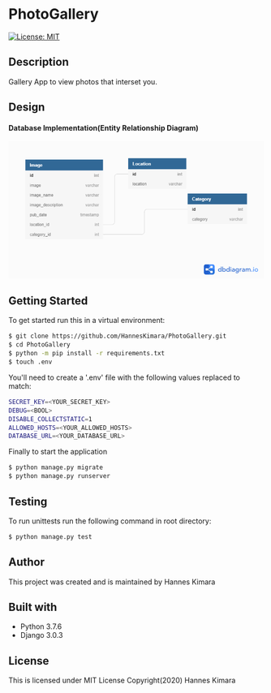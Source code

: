 # PhotoGallery

[![License: MIT](https://img.shields.io/badge/License-MIT-yellow.svg)](https://github.com/HannesKimara/PhotoGallery/blob/master/LICENSE) 

## Description
Gallery App to view photos that interset you.

## Design
#### Database Implementation(Entity Relationship Diagram)
![Entity Relation Diagram](docs/images/photo_gallery.png)

## Getting Started
To get started run this in a virtual environment:

```bash
$ git clone https://github.com/HannesKimara/PhotoGallery.git
$ cd PhotoGallery
$ python -m pip install -r requirements.txt
$ touch .env
```

You'll need to create a '.env' file with the following values replaced to match:
```bash
SECRET_KEY=<YOUR_SECRET_KEY>
DEBUG=<BOOL>
DISABLE_COLLECTSTATIC=1
ALLOWED_HOSTS=<YOUR_ALLOWED_HOSTS>
DATABASE_URL=<YOUR_DATABASE_URL>
```

Finally to start the application
```bash
$ python manage.py migrate
$ python manage.py runserver
```

## Testing
To run unittests run the following command in root directory:
```bash
$ python manage.py test
```

## Author
This project was created and is maintained by Hannes Kimara

## Built with
- Python 3.7.6
- Django 3.0.3

## License
This is licensed under MIT License Copyright(2020) Hannes Kimara
